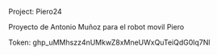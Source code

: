 Project: Piero24

Proyecto de Antonio Muñoz para el robot movil Piero

Token: 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
